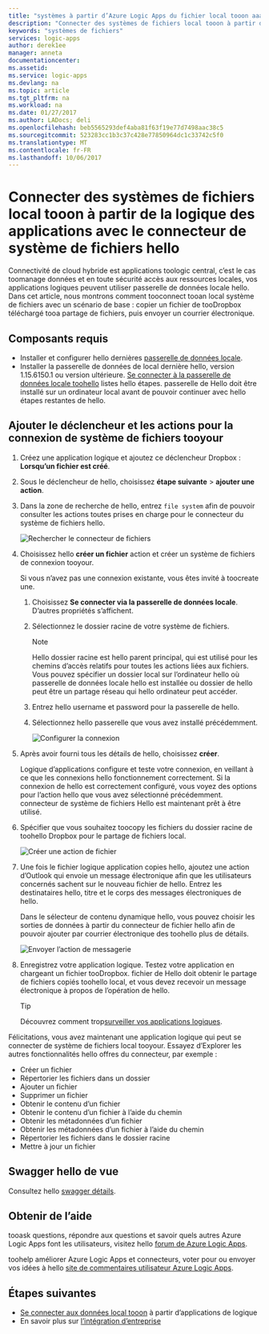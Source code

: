 ```yaml
---
title: "systèmes à partir d’Azure Logic Apps du fichier local tooon aaaConnect | Documents Microsoft"
description: "Connecter des systèmes de fichiers local tooon à partir de votre flux de travail application logique via la passerelle de données locale hello et le connecteur du système de fichiers"
keywords: "systèmes de fichiers"
services: logic-apps
author: derek1ee
manager: anneta
documentationcenter: 
ms.assetid: 
ms.service: logic-apps
ms.devlang: na
ms.topic: article
ms.tgt_pltfrm: na
ms.workload: na
ms.date: 01/27/2017
ms.author: LADocs; deli
ms.openlocfilehash: beb5565293def4aba81f63f19e77d7498aac38c5
ms.sourcegitcommit: 523283cc1b3c37c428e77850964dc1c33742c5f0
ms.translationtype: MT
ms.contentlocale: fr-FR
ms.lasthandoff: 10/06/2017
---
```

# <a name="connect-tooon-premises-file-systems-from-logic-apps-with-hello-file-system-connector"></a>Connecter des systèmes de fichiers local tooon à partir de la logique des applications avec le connecteur de système de fichiers hello

Connectivité de cloud hybride est applications toologic central, c’est le cas toomanage données et en toute sécurité accès aux ressources locales, vos applications logiques peuvent utiliser passerelle de données locale hello. Dans cet article, nous montrons comment tooconnect tooan local système de fichiers avec un scénario de base : copier un fichier de tooDropbox téléchargé tooa partage de fichiers, puis envoyer un courrier électronique.

## <a name="prerequisites"></a>Composants requis

- Installer et configurer hello dernières [passerelle de données locale](https://www.microsoft.com/download/details.aspx?id=53127).
- Installer la passerelle de données de local dernière hello, version 1.15.6150.1 ou version ultérieure. [Se connecter à la passerelle de données locale toohello](http://aka.ms/logicapps-gateway) listes hello étapes. passerelle de Hello doit être installé sur un ordinateur local avant de pouvoir continuer avec hello étapes restantes de hello.

## <a name="add-trigger-and-actions-for-connecting-tooyour-file-system"></a>Ajouter le déclencheur et les actions pour la connexion de système de fichiers tooyour

1. Créez une application logique et ajoutez ce déclencheur Dropbox : **Lorsqu’un fichier est créé**. 
2. Sous le déclencheur de hello, choisissez **étape suivante** > **ajouter une action**. 
3. Dans la zone de recherche de hello, entrez `file system` afin de pouvoir consulter les actions toutes prises en charge pour le connecteur du système de fichiers hello.

   ![Rechercher le connecteur de fichiers](media/logic-apps-using-file-connector/search-file-connector.png)

2. Choisissez hello **créer un fichier** action et créer un système de fichiers de connexion tooyour.

   Si vous n’avez pas une connexion existante, vous êtes invité à toocreate une.

   1. Choisissez **Se connecter via la passerelle de données locale**. D’autres propriétés s’affichent.
   2. Sélectionnez le dossier racine de votre système de fichiers.
      
       > [!NOTE]
       > Hello dossier racine est hello parent principal, qui est utilisé pour les chemins d’accès relatifs pour toutes les actions liées aux fichiers. Vous pouvez spécifier un dossier local sur l’ordinateur hello où passerelle de données locale hello est installée ou dossier de hello peut être un partage réseau qui hello ordinateur peut accéder.

   3. Entrez hello username et password pour la passerelle de hello.
   4. Sélectionnez hello passerelle que vous avez installé précédemment.

       ![Configurer la connexion](media/logic-apps-using-file-connector/create-file.png)

3. Après avoir fourni tous les détails de hello, choisissez **créer**. 

   Logique d’applications configure et teste votre connexion, en veillant à ce que les connexions hello fonctionnement correctement. 
   Si la connexion de hello est correctement configuré, vous voyez des options pour l’action hello que vous avez sélectionné précédemment. 
   connecteur de système de fichiers Hello est maintenant prêt à être utilisé.

4. Spécifier que vous souhaitez toocopy les fichiers du dossier racine de toohello Dropbox pour le partage de fichiers local.

   ![Créer une action de fichier](media/logic-apps-using-file-connector/create-file-filled.png)

5. Une fois le fichier logique application copies hello, ajoutez une action d’Outlook qui envoie un message électronique afin que les utilisateurs concernés sachent sur le nouveau fichier de hello. Entrez les destinataires hello, titre et le corps des messages électroniques de hello. 

   Dans le sélecteur de contenu dynamique hello, vous pouvez choisir les sorties de données à partir du connecteur de fichier hello afin de pouvoir ajouter par courrier électronique des toohello plus de détails.

   ![Envoyer l’action de messagerie](media/logic-apps-using-file-connector/send-email.png)

6. Enregistrez votre application logique. Testez votre application en chargeant un fichier tooDropbox. fichier de Hello doit obtenir le partage de fichiers copiés toohello local, et vous devez recevoir un message électronique à propos de l’opération de hello.

   > [!TIP] 
   > Découvrez comment trop[surveiller vos applications logiques](../logic-apps/logic-apps-monitor-your-logic-apps.md).

Félicitations, vous avez maintenant une application logique qui peut se connecter de système de fichiers local tooyour. Essayez d’Explorer les autres fonctionnalités hello offres du connecteur, par exemple :

- Créer un fichier
- Répertorier les fichiers dans un dossier
- Ajouter un fichier
- Supprimer un fichier
- Obtenir le contenu d’un fichier
- Obtenir le contenu d’un fichier à l’aide du chemin
- Obtenir les métadonnées d’un fichier
- Obtenir les métadonnées d’un fichier à l’aide du chemin
- Répertorier les fichiers dans le dossier racine
- Mettre à jour un fichier

## <a name="view-hello-swagger"></a>Swagger hello de vue
Consultez hello [swagger détails](/connectors/fileconnector/). 

## <a name="get-help"></a>Obtenir de l’aide

tooask questions, répondre aux questions et savoir quels autres Azure Logic Apps font les utilisateurs, visitez hello [forum de Azure Logic Apps](https://social.msdn.microsoft.com/Forums/en-US/home?forum=azurelogicapps).

toohelp améliorer Azure Logic Apps et connecteurs, voter pour ou envoyer vos idées à hello [site de commentaires utilisateur Azure Logic Apps](http://aka.ms/logicapps-wish).

## <a name="next-steps"></a>Étapes suivantes

- [Se connecter aux données local tooon](../logic-apps/logic-apps-gateway-connection.md) à partir d’applications de logique
- En savoir plus sur [l’intégration d’entreprise](../logic-apps/logic-apps-enterprise-integration-overview.md)
